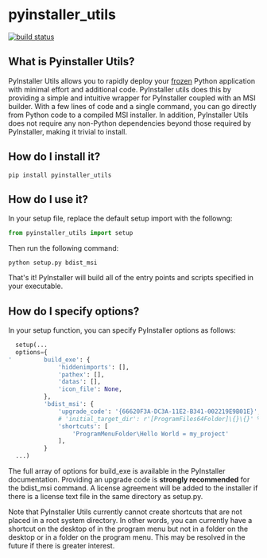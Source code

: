 # pyinstaller_utils
[![build status][2]][3]
## What is Pyinstaller Utils?

PyInstaller Utils allows you to rapidly deploy your [frozen][1] Python application with minimal effort and additional
code. PyInstaller utils does this by providing a simple and intuitive wrapper for PyInstaller coupled with an MSI
builder. With a few lines of code and a single command, you can go directly from Python code to a compiled MSI
installer. In addition, PyInstaller Utils does not require any non-Python dependencies beyond those required by
PyInstaller, making it trivial to install.

[1]: http://docs.python-guide.org/en/latest/shipping/freezing/
[2]: https://ci.appveyor.com/api/projects/status/github/xoviat/pyinstaller_utils?branch=master&svg=true
[3]: https://ci.appveyor.com/project/xoviat/pyinstaller-utils

## How do I install it?

    pip install pyinstaller_utils

## How do I use it?

In your setup file, replace the default setup import with the followng:

```python
from pyinstaller_utils import setup
```

Then run the following command:

    python setup.py bdist_msi

That's it! PyInstaller will build all of the entry points and scripts specified in your executable.

## How do I specify options?

In your setup function, you can specify PyInstaller options as follows:

```python
  setup(...
  options={
'         build_exe': {
              'hiddenimports': [],
              'pathex': [],
              'datas': [],
              'icon_file': None,
          },
          'bdist_msi': {
              'upgrade_code': '{66620F3A-DC3A-11E2-B341-002219E9B01E}',
              # 'initial_target_dir': r'[ProgramFiles64Folder]\{}\{}' % (company_name, product_name),
              'shortcuts': [
                  'ProgramMenuFolder\Hello World = my_project'
              ],
          }
  ...)
```
The full array of options for build_exe is available in the PyInstaller documentation. Providing an upgrade code is
**strongly recommended** for the bdist_msi command. A license agreement will be added to the installer if there is 
a license text file in the same directory as setup.py.

Note that PyInstaller Utils currently cannot create shortcuts that are not placed in a root system directory. In other 
words, you can currently have a shortcut on the desktop of in the program menu but not in a folder on the desktop or in 
a folder on the program menu. This may be resolved in the future if there is greater interest.
